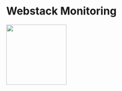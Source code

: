# Webstack Monitoring
<img src="https://is1-ssl.mzstatic.com/image/thumb/Purple125/v4/cf/32/d9/cf32d982-a8af-0156-c775-2dd05a5673e3/AppIcon-0-1x_U007emarketing-0-7-0-85-220.png/1200x630wa.png" height="auto" width="160"/>